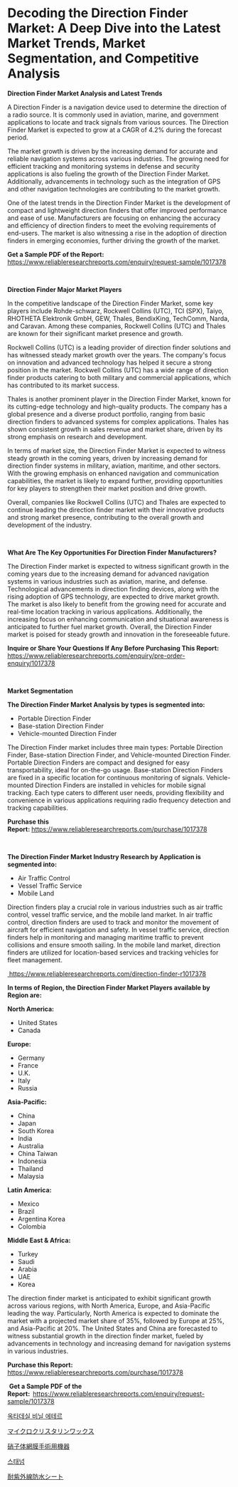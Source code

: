 <p><h1>Decoding the Direction Finder Market: A Deep Dive into the Latest Market Trends, Market Segmentation, and Competitive Analysis</h1></p><p><strong>Direction Finder Market Analysis and Latest Trends</strong></p>
<p><p>A Direction Finder is a navigation device used to determine the direction of a radio source. It is commonly used in aviation, marine, and government applications to locate and track signals from various sources. The Direction Finder Market is expected to grow at a CAGR of 4.2% during the forecast period. </p><p>The market growth is driven by the increasing demand for accurate and reliable navigation systems across various industries. The growing need for efficient tracking and monitoring systems in defense and security applications is also fueling the growth of the Direction Finder Market. Additionally, advancements in technology such as the integration of GPS and other navigation technologies are contributing to the market growth.</p><p>One of the latest trends in the Direction Finder Market is the development of compact and lightweight direction finders that offer improved performance and ease of use. Manufacturers are focusing on enhancing the accuracy and efficiency of direction finders to meet the evolving requirements of end-users. The market is also witnessing a rise in the adoption of direction finders in emerging economies, further driving the growth of the market.</p></p>
<p><strong>Get a Sample PDF of the Report:&nbsp;</strong> <a href="https://www.reliableresearchreports.com/enquiry/request-sample/1017378">https://www.reliableresearchreports.com/enquiry/request-sample/1017378</a></p>
<p>&nbsp;</p>
<p><strong>Direction Finder Major Market Players</strong></p>
<p><p>In the competitive landscape of the Direction Finder Market, some key players include Rohde-schwarz, Rockwell Collins (UTC), TCI (SPX), Taiyo, RHOTHETA Elektronik GmbH, GEW, Thales, BendixKing, TechComm, Narda, and Caravan. Among these companies, Rockwell Collins (UTC) and Thales are known for their significant market presence and growth.</p><p>Rockwell Collins (UTC) is a leading provider of direction finder solutions and has witnessed steady market growth over the years. The company's focus on innovation and advanced technology has helped it secure a strong position in the market. Rockwell Collins (UTC) has a wide range of direction finder products catering to both military and commercial applications, which has contributed to its market success.</p><p>Thales is another prominent player in the Direction Finder Market, known for its cutting-edge technology and high-quality products. The company has a global presence and a diverse product portfolio, ranging from basic direction finders to advanced systems for complex applications. Thales has shown consistent growth in sales revenue and market share, driven by its strong emphasis on research and development.</p><p>In terms of market size, the Direction Finder Market is expected to witness steady growth in the coming years, driven by increasing demand for direction finder systems in military, aviation, maritime, and other sectors. With the growing emphasis on enhanced navigation and communication capabilities, the market is likely to expand further, providing opportunities for key players to strengthen their market position and drive growth.</p><p>Overall, companies like Rockwell Collins (UTC) and Thales are expected to continue leading the direction finder market with their innovative products and strong market presence, contributing to the overall growth and development of the industry.</p></p>
<p>&nbsp;</p>
<p><strong>What Are The Key Opportunities For Direction Finder Manufacturers?</strong></p>
<p><p>The Direction Finder market is expected to witness significant growth in the coming years due to the increasing demand for advanced navigation systems in various industries such as aviation, marine, and defense. Technological advancements in direction finding devices, along with the rising adoption of GPS technology, are expected to drive market growth. The market is also likely to benefit from the growing need for accurate and real-time location tracking in various applications. Additionally, the increasing focus on enhancing communication and situational awareness is anticipated to further fuel market growth. Overall, the Direction Finder market is poised for steady growth and innovation in the foreseeable future.</p></p>
<p><strong>Inquire or Share Your Questions If Any Before Purchasing This Report:</strong> <a href="https://www.reliableresearchreports.com/enquiry/pre-order-enquiry/1017378">https://www.reliableresearchreports.com/enquiry/pre-order-enquiry/1017378</a></p>
<p>&nbsp;</p>
<p><strong>Market Segmentation</strong></p>
<p><strong>The Direction Finder Market Analysis by types is segmented into:</strong></p>
<p><ul><li>Portable Direction Finder</li><li>Base-station Direction Finder</li><li>Vehicle-mounted Direction Finder</li></ul></p>
<p><p>The Direction Finder market includes three main types: Portable Direction Finder, Base-station Direction Finder, and Vehicle-mounted Direction Finder. Portable Direction Finders are compact and designed for easy transportability, ideal for on-the-go usage. Base-station Direction Finders are fixed in a specific location for continuous monitoring of signals. Vehicle-mounted Direction Finders are installed in vehicles for mobile signal tracking. Each type caters to different user needs, providing flexibility and convenience in various applications requiring radio frequency detection and tracking capabilities.</p></p>
<p><strong>Purchase this Report:&nbsp;</strong><a href="https://www.reliableresearchreports.com/purchase/1017378">https://www.reliableresearchreports.com/purchase/1017378</a></p>
<p>&nbsp;</p>
<p><strong>The Direction Finder Market Industry Research by Application is segmented into:</strong></p>
<p><ul><li>Air Traffic Control</li><li>Vessel Traffic Service</li><li>Mobile Land</li></ul></p>
<p><p>Direction finders play a crucial role in various industries such as air traffic control, vessel traffic service, and the mobile land market. In air traffic control, direction finders are used to track and monitor the movement of aircraft for efficient navigation and safety. In vessel traffic service, direction finders help in monitoring and managing maritime traffic to prevent collisions and ensure smooth sailing. In the mobile land market, direction finders are utilized for location-based services and tracking vehicles for fleet management.</p></p>
<p><a href="https://www.reliableresearchreports.com/direction-finder-r1017378">&nbsp;https://www.reliableresearchreports.com/direction-finder-r1017378</a></p>
<p><strong>In terms of Region, the Direction Finder Market Players available by Region are:</strong></p>
<p>
    <p> <strong> North America: </strong>
        <ul>
            <li>United States</li>
            <li>Canada</li>
        </ul>
        </p> 
    <p> <strong> Europe: </strong>
        <ul>
            <li>Germany</li>
            <li>France</li>
            <li>U.K.</li>
            <li>Italy</li>
            <li>Russia</li>
        </ul>
        </p> 
    <p> <strong> Asia-Pacific: </strong>
        <ul>
            <li>China</li>
            <li>Japan</li>
            <li>South Korea</li>
            <li>India</li>
            <li>Australia</li>
            <li>China Taiwan</li>
            <li>Indonesia</li>
            <li>Thailand</li>
            <li>Malaysia</li>
        </ul>
        </p> 
    <p> <strong> Latin America: </strong>
        <ul>
            <li>Mexico</li>
            <li>Brazil</li>
            <li>Argentina Korea</li>
            <li>Colombia</li>
        </ul>
        </p> 
    <p> <strong> Middle East & Africa: </strong>
        <ul>
            <li>Turkey</li>
            <li>Saudi</li>
            <li>Arabia</li>
            <li>UAE</li>
            <li>Korea</li>
        </ul>
    </p>
    </p>
<p><p>The direction finder market is anticipated to exhibit significant growth across various regions, with North America, Europe, and Asia-Pacific leading the way. Particularly, North America is expected to dominate the market with a projected market share of 35%, followed by Europe at 25%, and Asia-Pacific at 20%. The United States and China are forecasted to witness substantial growth in the direction finder market, fueled by advancements in technology and increasing demand for navigation systems in various industries.</p></p>
<p><strong>Purchase this Report: </strong><a href="https://www.reliableresearchreports.com/purchase/1017378">https://www.reliableresearchreports.com/purchase/1017378</a></p>
<p>&nbsp;<strong>Get a Sample PDF of the Report:&nbsp;&nbsp;</strong><a href="https://www.reliableresearchreports.com/enquiry/request-sample/1017378">https://www.reliableresearchreports.com/enquiry/request-sample/1017378</a></p>
<p><strong></strong></p>
<p><p><a href="https://medium.com/@wheelgg5674537/%EC%98%A5%ED%83%80%EB%8D%B0%EC%8B%A4-%EB%B9%84%EB%8B%90-%EC%97%90%ED%85%8C%EB%A5%B4-%EC%8B%9C%EC%9E%A5-%EC%A7%80%ED%91%9C-%ED%95%B4%EC%84%9D-%EC%8B%9C%EC%9E%A5-%EC%A0%90%EC%9C%A0%EC%9C%A8-%ED%8A%B8%EB%A0%8C%EB%93%9C-%EB%B0%8F-%EC%84%B1%EC%9E%A5-%EC%96%91%EC%83%81-08b62c18eb65">옥타데실 비닐 에테르</a></p><p><a href="https://medium.com/@krishnajlhre/%E3%83%9E%E3%82%A4%E3%82%AF%E3%83%AD%E3%82%AF%E3%83%AA%E3%82%B9%E3%82%BF%E3%83%AA%E3%83%B3%E3%83%AF%E3%83%83%E3%82%AF%E3%82%B9%E5%B8%82%E5%A0%B4%E8%AA%BF%E6%9F%BB%E3%83%AC%E3%83%9D%E3%83%BC%E3%83%88-%E3%81%9D%E3%81%AE%E6%AD%B4%E5%8F%B2%E3%81%A8%E4%BA%88%E6%B8%AC-2024%E5%B9%B4%E3%81%8B%E3%82%892031%E5%B9%B4-cb78f0f12894">マイクロクリスタリンワックス</a></p><p><a href="https://medium.com/@addyserr7687/%E7%A1%9D%E5%AD%90%E4%BD%93%E7%B6%B2%E8%86%9C%E6%89%8B%E8%A1%93%E3%83%87%E3%83%90%E3%82%A4%E3%82%B9%E5%B8%82%E5%A0%B4%E8%AA%BF%E6%9F%BB%E3%83%AC%E3%83%9D%E3%83%BC%E3%83%88-%E3%81%9D%E3%81%AE%E6%AD%B4%E5%8F%B2%E3%81%A82024%E5%B9%B4%E3%81%8B%E3%82%892031%E5%B9%B4%E3%81%AE%E4%BA%88%E6%B8%AC-8a9237393a90">硝子体網膜手術用機器</a></p><p><a href="https://medium.com/@bub56567/%EC%8A%A4%ED%83%A0%EB%84%98-%EC%8B%9C%EC%9E%A5-%EC%8B%9C%EC%9E%A5-cagr-%EC%8B%9C%EC%9E%A5-%ED%8A%B8%EB%A0%8C%EB%93%9C-%EB%B0%8F-%EC%84%B1%EC%9E%A5-%EC%A0%84%EB%9E%B5%EC%97%90-%EB%8C%80%ED%95%9C-%ED%86%B5%EC%B0%B0%EB%A0%A5-e145f59a353c">스태넘</a></p><p><a href="https://github.com/nemesis2824/Market-Research-Report-List-1/blob/main/540008930325.md">耐紫外線防水シート</a></p></p>